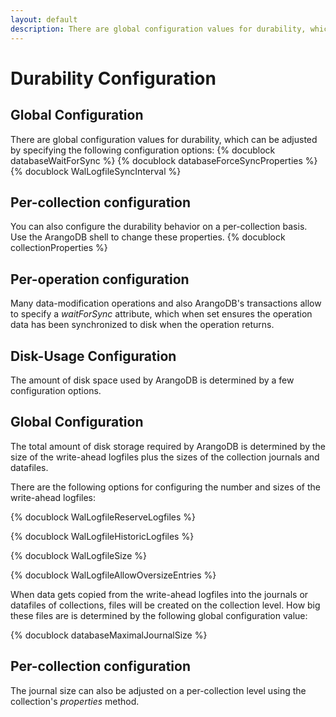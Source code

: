 ```yaml
---
layout: default
description: There are global configuration values for durability, which can be adjusted byspecifying the following configuration options
---
```

Durability Configuration
========================

Global Configuration
--------------------

There are global configuration values for durability, which can be adjusted by
specifying the following configuration options:
{% docublock databaseWaitForSync %}
{% docublock databaseForceSyncProperties %}
{% docublock WalLogfileSyncInterval %}


Per-collection configuration
----------------------------

You can also configure the durability behavior on a per-collection basis.
Use the ArangoDB shell to change these properties.
{% docublock collectionProperties %}


Per-operation configuration
---------------------------

Many data-modification operations and also ArangoDB's transactions allow to specify 
a *waitForSync* attribute, which when set ensures the operation data has been 
synchronized to disk when the operation returns.

Disk-Usage Configuration
------------------------

The amount of disk space used by ArangoDB is determined by a few configuration
options. 

Global Configuration
--------------------

The total amount of disk storage required by ArangoDB is determined by the size of
the write-ahead logfiles plus the sizes of the collection journals and datafiles.

There are the following options for configuring the number and sizes of the write-ahead
logfiles:

<!-- arangod/Wal/LogfileManager.h -->
{% docublock WalLogfileReserveLogfiles %}


<!-- arangod/Wal/LogfileManager.h -->
{% docublock WalLogfileHistoricLogfiles %}


<!-- arangod/Wal/LogfileManager.h -->
{% docublock WalLogfileSize %}


<!-- arangod/Wal/LogfileManager.h -->
{% docublock WalLogfileAllowOversizeEntries %}


When data gets copied from the write-ahead logfiles into the journals or datafiles
of collections, files will be created on the collection level. How big these files
are is determined by the following global configuration value:

<!-- arangod/RestServer/ArangoServer.h -->
{% docublock databaseMaximalJournalSize %}


Per-collection configuration
----------------------------

The journal size can also be adjusted on a per-collection level using the collection's
*properties* method.
